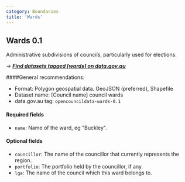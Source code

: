 ```yaml
---
category: Boundaries
title: 'Wards'
---
```

## Wards 0.1

Administrative subdivisions of councils, particularly used for elections.

&rarr; <i>**[Find datasets tagged \[wards\] on data.gov.au](http://data.gov.au/dataset?sort=extras_harvest_portal+asc%2C+score+desc&q=&tags=wards)**</i>


####General recommendations:

* Format: Polygon geospatial data. GeoJSON (preferred), Shapefile
* Dataset name: [Council name] council wards
* data.gov.au tag: `opencouncildata-wards-0.1`

#### Required fields

* `name`: Name of the ward, eg "Buckley".

#### Optional fields

* `councillor`: The name of the councillor that currently represents the region.
* `portfolio`: The portfolio held by the councillor, if any.
* `lga`: The name of the council which this ward belongs to.